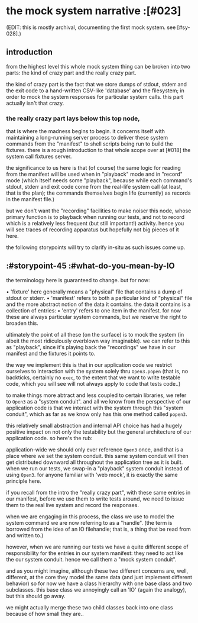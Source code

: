 # the mock system narrative :[#023]

(EDIT: this is mostly archival, documenting the first mock system. see [#sy-028].)

## introduction

from the highest level this whole mock system thing can be broken into two
parts: the kind of crazy part and the really crazy part.

the kind of crazy part is the fact that we store dumps of stdout, stderr
and the exit code to a hand-written CSV-like 'database' and the filesystem;
in order to mock the system responses for particular system calls. this part
actually isn't that crazy.


### the really crazy part lays below this top node,

that is where the madness begins to begin. it concerns itself with maintaining
a long-running server process to deliver these system commands from the
"manifest" to shell scripts being run to build the fixtures. there is a rough
introduction to that whole scope over at [#018] the system call fixtures
server.

the significance to us here is that (of course) the same logic for reading
from the manifest will be used when in "playback" mode and in "record" mode
(which itself needs some "playback", because while each command's stdout,
stderr and exit code come from the real-life system call (at least, that
is the plan); the commands themselves begin life (currently) as records in
the manifest file.)

but we don't want the "recording" facilities to make noiser this node, whose
primary function is to playback when running our tests, and not to record
which is a relatively less frequent (but still important!) activity. hence
you will see traces of recording apparatus but hopefully not big pieces of it
here.

the following storypoints will try to clarify in-situ as such issues come up.



## :#storypoint-45 :#what-do-you-mean-by-IO

the terminology here is guaranteed to change. but for now:

  • 'fixture' here generally means a "physical" file that contains a dump
     of stdout or stderr.
  • 'manifest' refers to both a particular kind of "physical" file and the
     more abstract notion of the data it contains. the data it contains is
     a collection of entries:
  • 'entry' refers to one item in the manifest. for now these are always
     particular system commands, but we reserve the right to broaden this.

ultimately the point of all these (on the surface) is to mock the system
(in albeit the most ridiculously overblown way imaginable). we can refer
to this as "playback", since it's playing back the "recordings" we have
in our manifest and the fixtures it points to.

the way we implement this is that in our application code we restrict ourselves
to interaction with the system solely thru `Open3.popen` (that is, no
backticks, certainly no `exec`, to the extent that we want to write testable
code, which you will see will not always apply to code that tests code..)

to make things more abtract and less coupled to certain libraries, we refer
to `Open3` as a "system conduit". and all we know from the perspective of
our application code is that we interact with the system through this
"system conduit", which as far as we know only has this one method called
`popen3`.

this relatively small abstraction and internal API choice has had a hugely
positive impact on not only the testability but the general architecture of
our application code. so here's the rub:

application-wide we should only ever reference `Open3` once, and that is a
place where we set the system conduit. this same system conduit will then
get distributed downward all throughout the application tree as it is built.
when we run our tests, we swap-in a "playback" system conduit instead
of using `Open3`. for anyone familiar with 'web mock', it is exactly the
same principle here.

if you recall from the intro the "really crazy part", with these same
entries in our manifest, before we use them to write tests around, we need
to issue them to the real live system and record the responses.

when we are engaging in this process, the class we use to model the system
command we are now referring to as a "handle". (the term is borrowed from
the idea of an IO filehandle; that is, a thing that be read from and
written to.)

however, when we are running our tests we have a quite different scope of
responsibility for the entries in our system manifest: they need to act
like the our system conduit. hence we call them a "mock system conduit".

and as you might imagine, although these two different concerns are, well,
different, at the core they model the same data (and just implement different
behavior) so for now we have a class hierarchy with one base class and two
subclasses. this base class we annoyingly call an 'IO' (again the analogy),
but this should go away.

we might actually merge these two child classes back into one class because
of how small they are..
